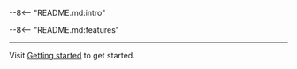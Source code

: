 --8<-- "README.md:intro"

--8<-- "README.md:features"

---

Visit [Getting started](getting-started.md) to get started.